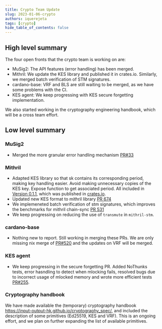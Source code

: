 ```yaml
---
title: Crypto Team Update
slug: 2023-01-06-crypto
authors: iquerejeta
tags: [crypto]
hide_table_of_contents: false
---
```


## High level summary
The four open fronts that the crypto team is working on are:
* MuSig2: The API features (error handling) has been merged. 
* Mithril: We update the KES library and published it in crates.io. Similarly, we merged batch verification of STM signatures.
* cardano-base: VRF and BLS are still waiting to be merged, as we have some problems with the CI. 
* KES agent: We keep progressing with KES secure forgetting implementation.

We also started working in the cryptography engineering handbook, which will be a cross team effort.

## Low level summary
### MuSig2
* Merged the more granular error handling mechanism [PR#33](https://github.com/input-output-hk/musig2/pull/33)

### Mithril
* Adapted KES library so that sk contains its corresponding period, making key handling easier. Avoid making unnecessary copies of the KES key. Expose function to get associated period. All included in [Version 0.1.1](https://github.com/input-output-hk/kes/commit/9de00835ed354cbb8d37838f6cee57930ea9fd3d), which was published in [crates.io](https://crates.io/crates/kes-summed-ed25519). 
* Updated new KES format to mithril library [PR 674](https://github.com/input-output-hk/mithril/pull/674)
* We implemeneted batch verification of stm signatures, which improves the benchmarks for mithril chain-sync [PR 531](https://github.com/input-output-hk/mithril/pull/531)
* We keep progressing on reducing the use of `transmute` in `mithril-stm`.
### cardano-base
* Nothing new to report. Still working in merging these PRs. We are only missing nix merge of [PR#520](https://github.com/input-output-hk/iohk-nix/pull/520) and the updates on VRF will be merged.

### KES agent
* We keep progressing in the secure forgetting PR. Added NoThunks tests, error hasndling to detect when mlocking fails, resolved bugs due to incorrect usage of mlocked memory and wrote more efficient tests [PR#255](https://github.com/input-output-hk/cardano-base/pull/255#issuecomment-1362601518).

### Cryptography handbook
We have made available the (temporary) cryptography handbook https://input-output-hk.github.io/cryptography_spec/, and included the description of some primitives (Ed25519, KES and VRF). This is an ongoing effort, and we plan on further expanding the list of available primitives.

